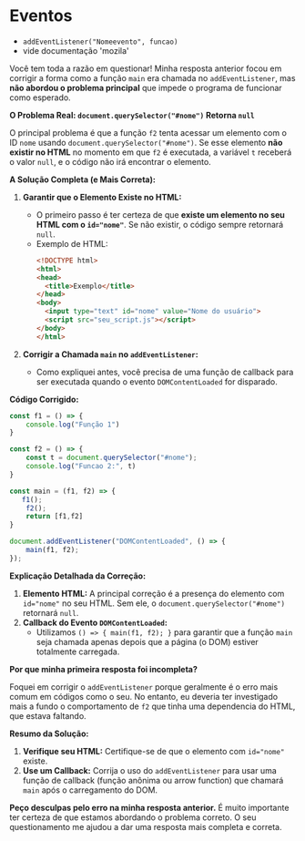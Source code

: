 # Eventos
- `addEventListener("Nomeevento", funcao)`
- vide documentação 'mozila'


Você tem toda a razão em questionar! Minha resposta anterior focou em corrigir a forma como a função `main` era chamada no `addEventListener`, mas **não abordou o problema principal** que impede o programa de funcionar como esperado.

**O Problema Real: `document.querySelector("#nome")` Retorna `null`**

O principal problema é que a função `f2` tenta acessar um elemento com o ID `nome` usando `document.querySelector("#nome")`. Se esse elemento **não existir no HTML** no momento em que `f2` é executada, a variável `t` receberá o valor `null`, e o código não irá encontrar o elemento.

**A Solução Completa (e Mais Correta):**

1. **Garantir que o Elemento Existe no HTML:**
   - O primeiro passo é ter certeza de que **existe um elemento no seu HTML com o `id="nome"`**. Se não existir, o código sempre retornará `null`.
   - Exemplo de HTML:
     ```html
     <!DOCTYPE html>
     <html>
     <head>
       <title>Exemplo</title>
     </head>
     <body>
       <input type="text" id="nome" value="Nome do usuário">
       <script src="seu_script.js"></script>
     </body>
     </html>
     ```

2. **Corrigir a Chamada `main` no `addEventListener`:**
   - Como expliquei antes, você precisa de uma função de callback para ser executada quando o evento `DOMContentLoaded` for disparado.

**Código Corrigido:**

```javascript
const f1 = () => {
    console.log("Função 1")
}

const f2 = () => {
    const t = document.querySelector("#nome");
    console.log("Funcao 2:", t)
}

const main = (f1, f2) => {
   f1();
    f2();
    return [f1,f2]
}

document.addEventListener("DOMContentLoaded", () => {
    main(f1, f2);
});
```

**Explicação Detalhada da Correção:**

1.  **Elemento HTML:** A principal correção é a presença do elemento com `id="nome"` no seu HTML. Sem ele, o `document.querySelector("#nome")` retornará `null`.
2.  **Callback do Evento `DOMContentLoaded`:**
    -   Utilizamos `() => { main(f1, f2); }` para garantir que a função `main` seja chamada apenas depois que a página (o DOM) estiver totalmente carregada.

**Por que minha primeira resposta foi incompleta?**

Foquei em corrigir o `addEventListener` porque geralmente é o erro mais comum em códigos como o seu. No entanto, eu deveria ter investigado mais a fundo o comportamento de `f2` que tinha uma dependencia do HTML, que estava faltando.

**Resumo da Solução:**

1. **Verifique seu HTML:** Certifique-se de que o elemento com `id="nome"` existe.
2. **Use um Callback:** Corrija o uso do `addEventListener` para usar uma função de callback (função anônima ou arrow function) que chamará `main` após o carregamento do DOM.

**Peço desculpas pelo erro na minha resposta anterior.** É muito importante ter certeza de que estamos abordando o problema correto. O seu questionamento me ajudou a dar uma resposta mais completa e correta.
